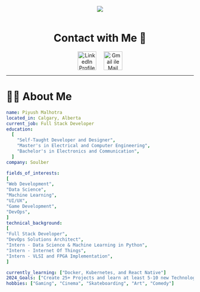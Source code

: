 <p align="center">
  <img src="https://capsule-render.vercel.app/api?type=cylinder&height=150&color=gradient&text=Hey%20Everyone👋&animation=scaleIn"/>
</p>

<div align="center" style="display: grid;">
  <h1>Contact with Me 💬</h1>
  <div style="display: flex; gap: 20px; justify-content: center;">
    <a align="center" href="https://www.linkedin.com/in/ahmet-yusuf-birdir-199719253/">
      <img src="https://upload.wikimedia.org/wikipedia/commons/8/81/LinkedIn_icon.svg" alt="LinkedIn Profile" height="50"> 
    </a>
    <a href="mailto:ahmet.yusuf.birdir1@gmail.com">
      <img src="https://cdn4.iconfinder.com/data/icons/logos-brands-in-colors/48/google-gmail-1024.png" alt="Gmail ile Mail Gönder" width="50"/>
    </a>
  </div>
</div>

---

# 🧑‍💻 About Me

```yaml
name: Piyush Malhotra
located_in: Calgary, Alberta
current_job: Full Stack Developer
education:
  [
    "Self-Taught Developer and Designer",
    "Master's in Electrical and Computer Engineering",
    "Bachelor's in Electronics and Communication",
  ]
company: Soulber

fields_of_interests:
[
"Web Development",
"Data Science",
"Machine Learning",
"UI/UX",
"Game Development",
"DevOps",
]
technical_background:
[
"Full Stack Developer",
"DevOps Solutions Architect",
"Intern - Data Science & Machine Learning in Python",
"Intern - Internet Of Things",
"Intern - VLSI and FPGA Implementation",
]

currently_learning: ["Docker, Kubernetes, and React Native"]
2024_Goals: ["Create 25+ Projects and learn at least 5-10 new Technologies."]
hobbies: ["Gaming", "Cinema", "Skateboarding", "Art", "Comedy"]
```
